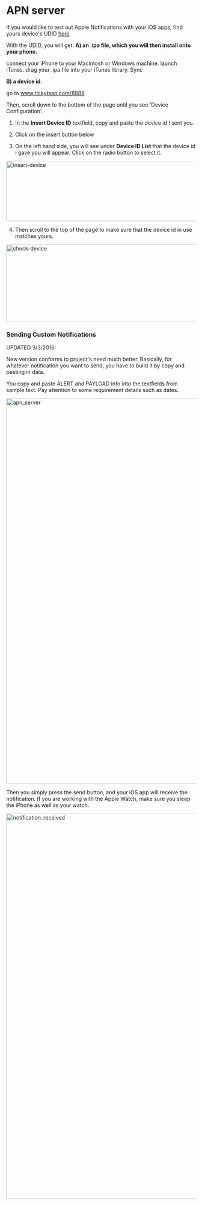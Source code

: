 # APN server

If you would like to test out Apple Notifications with your iOS apps,
find yours device's UDID <a href="http://whatsmyudid.com/">here</a>

With the UDID, you will get:
<b> A) an .ipa file, which you will then install onto your phone. </b>

connect your iPhone to your Macintosh or Windows machine.
launch iTunes.
drag your .ipa file into your iTunes library.
Sync

<b> B) a device id. </b>

go to <a href="www.rickytsao.com/8888">www.rickytsao.com/8888</a>

Then, scroll down to the bottom of the page until you see 'Device Configuration'.
1) In the <b>Insert Device ID</b> textfield, copy and paste the device id I sent you.

2) Click on the insert button below

3) On the left hand side, you will see under <b>Device ID List</b> that the device id I gave you will appear. Click on the radio button to select it.

<a href="http://shanghaiseagull.com/wp-content/uploads/2015/12/insert-device.png"><img src="http://shanghaiseagull.com/wp-content/uploads/2015/12/insert-device.png" alt="insert-device" width="604" height="160" class="alignnone size-large wp-image-2947" /></a>


4) Then scroll to the top of the page to make sure that the device id in use matches yours.

<a href="http://shanghaiseagull.com/wp-content/uploads/2015/12/check-device.png"><img src="http://shanghaiseagull.com/wp-content/uploads/2015/12/check-device.png" alt="check-device" width="977" height="206" class="alignnone size-full wp-image-2946" /></a>



<h3>Sending Custom Notifications</h3>

UPDATED 3/3/2016:

New version conforms to project's need much better. Basically, for whatever notification you want to send, you have to build it by copy and pasting in data.

You copy and paste ALERT and PAYLOAD info into the textfields from sample text. Pay attention to some requirement details such as dates. 

<a href="http://shanghaiseagull.com/wp-content/uploads/2015/12/apn_server.png"><img src="http://shanghaiseagull.com/wp-content/uploads/2015/12/apn_server-726x1024.png" alt="apn_server" width="726" height="1024" class="alignnone size-large wp-image-3476" /></a>


Then you simply press the send button, and your iOS app will receive the notification. If you are working with the Apple Watch, make sure you sleep the iPhone as well as your watch. 

<a href="http://shanghaiseagull.com/wp-content/uploads/2015/12/notification_received.png"><img src="http://shanghaiseagull.com/wp-content/uploads/2015/12/notification_received-575x1024.png" alt="notification_received" width="575" height="1024" class="alignnone size-large wp-image-3480" /></a>

